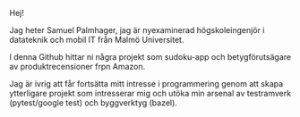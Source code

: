 Hej!

Jag heter Samuel Palmhager, jag är nyexaminerad högskoleingenjör i datateknik och mobil IT från Malmö Universitet.  

I denna Github hittar ni några projekt som sudoku-app och betygförutsägare av produktrecensioner frpn Amazon. 
  
Jag är ivrig att får fortsätta mitt intresse i programmering genom att skapa ytterligare projekt som intresserar mig och utöka min arsenal av testramverk (pytest/google test) och byggverktyg (bazel). 

<!---
SamuelPalmhager/SamuelPalmhager is a ✨ special ✨ repository because its `README.md` (this file) appears on your GitHub profile.
You can click the Preview link to take a look at your changes.
--->
